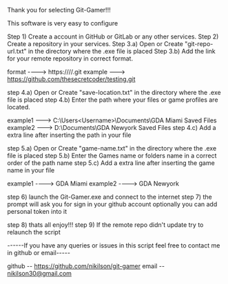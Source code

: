 Thank you for selecting Git-Gamer!!!

This software is very easy to configure

Step 1) Create a account in GitHub or GitLab or any other services.
Step 2) Create a repository in your services.
Step 3.a) Open or Create "git-repo-url.txt" in the directory where the .exe file is placed
Step 3.b) Add the link for your remote repository in correct format.

format ----> https://<website>/<username>/<reponame>.git
example ---> https://github.com/thesecretcoder/testing.git

step 4.a) Open or Create "save-location.txt" in the directory where the .exe file is placed
step 4.b) Enter the path where your files or game profiles are located.

example1 ---> C:\Users\<Username>\Documents\GDA Miami Saved Files
example2 ---> D:\Documents\GDA Newyork Saved Files
step 4.c) Add a extra line after inserting the path in your file

step 5.a) Open or Create "game-name.txt" in the directory where the .exe file is placed
step 5.b) Enter the Games name or folders name in a correct order of the path name
step 5.c) Add a extra line after inserting the game name in your file

example1 ----> GDA Miami
example2 ----> GDA Newyork

step 6) launch the Git-Gamer.exe and connect to the internet
step 7) the prompt will ask you for sign in your github account optionally you can add personal token into it

step 8) thats all enjoy!!!
step 9) If the remote repo didn't update try to relaunch the script

------If you have any queries or issues in this script feel free to contact me in github or email-----

github -- https://github.com/nikilson/git-gamer
email -- nikilson30@gmail.com


